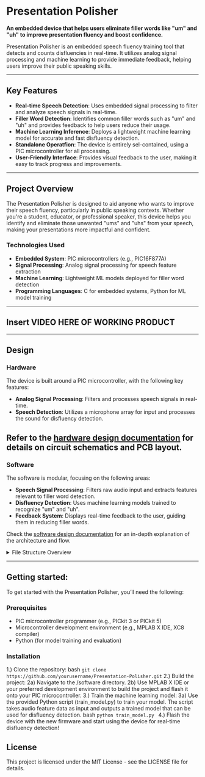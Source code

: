 # Presentation Polisher

**An embedded device that helps users eliminate filler words like "um" and "uh" to improve presentation fluency and boost confidence.**

Presentation Polisher is an embedded speech fluency training tool that detects and counts disfluencies in real-time. It utilizes analog signal processing and machine learning to provide immediate feedback, helping users improve their public speaking skills.

---

## Key Features

- **Real-time Speech Detection**: Uses embedded signal processing to filter and analyze speech signals in real-time.
- **Filler Word Detection**: Identifies common filler words such as "um" and "uh" and provides feedback to help users reduce their usage.
- **Machine Learning Inference**: Deploys a lightweight machine learning model for accurate and fast disfluency detection.
- **Standalone Operatfion**: The device is entirely sel-contained, using a PIC microcontroller for all processing.
- **User-Friendly Interface**: Provides visual feedback to the user, making it easy to track progress and improvements.

---

## Project Overview

The Presentation Polisher is designed to aid anyone who wants to improve their speech fluency, particularly in public speaking contexts. Whether you're a student, educator, or professional speaker, this device helps you identify and eliminate those unwanted "ums" and "uhs" from your speech, making your presentations more impactful and confident.

### **Technologies Used**
- **Embedded System**: PIC microcontrollers (e.g., PIC16F877A)
- **Signal Processing**: Analog signal processing for speech feature extraction
- **Machine Learning**: Lightweight ML models deployed for filler word detection
- **Programming Languages**: C for embedded systems, Python for ML model training

---
## Insert VIDEO HERE OF WORKING PRODUCT 
---

## Design
### Hardware
The device is built around a PIC microcontroller, with the following key features:
- **Analog Signal Processing**: Filters and processes speech signals in real-time.
- **Speech Detection**: Utilizes a microphone array for input and processes the sound for disfluency detection.

Refer to the [hardware design documentation](docs/hardware_design.md) for details on circuit schematics and PCB layout.
---
### Software
The software is modular, focusing on the following areas:
- **Speech Signal Processing**: Filters raw audio input and extracts features relevant to filler word detection.
- **Disfluency Detection**: Uses machine learning models trained to recognize "um" and "uh".
- **Feedback System**: Displays real-time feedback to the user, guiding them in reducing filler words.

Check the [software design documentation](docs/software_design.md) for an in-depth explanation of the architecture and flow.

<details>
<summary>File Structure Overview</summary>
<br>
        /Presentation-Polisher
        │
        ├── /docs                          # Documentation related to the project
        │   ├── [project_overview.md](docs/project_overview.md)         # High-level project description and goals
        │   ├── [hardware_design.md](docs/hardware_design.md)          # Schematic diagrams, PCB designs
        │   ├── [software_design.md](docs/software_design.md)          # Detailed software architecture
        │   ├── [machine_learning.md](docs/machine_learning.md)         # ML model training and deployment
        │   └── [troubleshooting.md](docs/troubleshooting.md)          # Debugging tips, issues, and solutions
        │
        ├── /hardware                       # Hardware-related files
        │   ├── /schematics                 # Circuit diagrams, electrical schematics
        │   ├── /PCB_design                 # PCB layout files
        │   └── /components                 # Lists of components, datasheets, and BOM
        │
        ├── /software                       # Source code for the embedded system
        │   ├── /src                        # Main source files
        │   │   ├── [main.c](software/src/main.c)                  # Main program entry point
        │   │   ├── [filler_counter.c](software/src/filler_counter.c)           # Logic to detect "um" and "uh" and process speech
        │   │   ├── [signal_processing.c](software/src/signal_processing.c)     # Analog signal processing functions
        │   │   └── [ml_inference.c](software/src/ml_inference.c)          # Machine learning model inference and predictions
        │   │
        │   ├── /include                    # Header files
        │   │   ├── [filler_counter.h](software/include/filler_counter.h)           # Function declarations for disfluency detection
        │   │   ├── [signal_processing.h](software/include/signal_processing.h)     # Header for signal processing
        │   │   └── [ml_inference.h](software/include/ml_inference.h)          # Header for ML-related functions
        │   │
        │   ├── /lib                        # External libraries (e.g., ML library, signal processing)
        │   │   └── /ml_model                # Pretrained model files (e.g., .h or .bin)
        │   │
        │   └── /build                      # Build folder (generated during compilation)
        │       ├── /debug                  # Debug build output
        │       └── /release                # Release build output
        │
        ├── /test                           # Unit tests and mock hardware test scripts
        │   ├── /unit_tests                 # Unit tests for the functions
        │   ├── /mock_hardware              # Mock hardware simulations for testing
        │   └── [test_report.md](test/test_report.md)             # Test cases, results, and analysis
        │
        ├── /scripts                        # Useful scripts for project automation
        │   ├── [build.sh](scripts/build.sh)                    # Build script (e.g., for setting up the toolchain)
        │   ├── [flash_device.sh](scripts/flash_device.sh)              # Script to flash the PIC microcontroller
        │   └── [train_model.py](scripts/train_model.py)               # Python script for training the ML model
        │
        ├── /config                         # Configuration files
        │   ├── [pin_mapping.h](config/pin_mapping.h)              # Pinout and hardware configuration settings
        │   ├── [device_config.h](config/device_config.h)            # Microcontroller-specific settings
        │   └── [ml_config.h](config/ml_config.h)                # Configuration for the machine learning model
        │
        ├── /docs/model_training            # Specific directory for model training files
        │   ├── [training_data.csv](docs/model_training/training_data.csv)           # Raw training data (audio features)
        │   ├── [model_code.py](docs/model_training/model_code.py)               # Python code to preprocess data and train models
        │   ├── [trained_model.h](docs/model_training/trained_model.h)             # Exported model in embedded format
        │   └── [evaluation_results.md](docs/model_training/evaluation_results.md)       # Metrics and evaluation of trained model
        │
        └── [README.md](README.md)                       # Overview of the project, installation steps, etc.
</details>

---
## Getting started:
To get started with the Presentation Polisher, you’ll need the following:

### **Prerequisites**
- PIC microcontroller programmer (e.g., PICkit 3 or PICkit 5)
- Microcontroller development environment (e.g., MPLAB X IDE, XC8 compiler)
- Python (for model training and evaluation)

### **Installation**

1.) Clone the repository:
   bash
   ```git clone https://github.com/yourusername/Presentation-Polisher.git```
2.) Build the project:
    2a) Navigate to the /software directory.
    2b) Use MPLAB X IDE or your preferred development environment to build the project and flash it onto your PIC microcontroller.
3.) Train the machine learning model:
    3a) Use the provided Python script (train_model.py) to train your model. The script takes audio feature data as input and outputs a trained model that can be used for disfluency detection.
        bash
        ```python train_model.py ```
4.) Flash the device with the new firmware and start using the device for real-time disfluency detection!

## License
This project is licensed under the MIT License - see the LICENSE file for details.